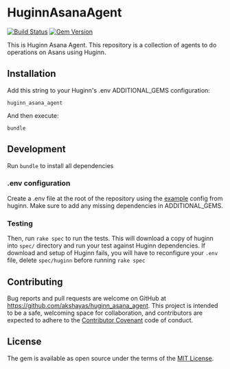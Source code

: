 # HuginnAsanaAgent

[![Build Status](https://travis-ci.com/akshayas/huginn_asana_agent.svg?token=CHtFMrvvbzYwu91xZnbc&branch=master)](https://travis-ci.com/akshayas/huginn_asana_agent) [![Gem Version](https://badge.fury.io/rb/huginn_asana_agent.svg)](https://badge.fury.io/rb/huginn_asana_agent)

This is Huginn Asana Agent. This repository is a collection of agents to do operations on Asans using Huginn.

## Installation

Add this string to your Huginn's .env ADDITIONAL_GEMS configuration:

    huginn_asana_agent
And then execute:

    bundle

## Development

Run `bundle` to install all dependencies

### .env configuration
Create a .env file at the root of the repository using the [example](https://github.com/huginn/huginn/blob/master/.env.example) config from huginn. Make sure to add any missing dependencies in ADDITIONAL_GEMS.

### Testing
Then, run `rake spec` to run the tests. This will download a copy of huginn into `spec/` directory and run your test against Huginn dependencies. If download and setup of Huginn fails, you will have to reconfigure your `.env` file, delete `spec/huginn` before running `rake spec`

## Contributing

Bug reports and pull requests are welcome on GitHub at https://github.com/akshayas/huginn_asana_agent. This project is intended to be a safe, welcoming space for collaboration, and contributors are expected to adhere to the [Contributor Covenant](http://contributor-covenant.org) code of conduct.

## License

The gem is available as open source under the terms of the [MIT License](https://opensource.org/licenses/MIT).
